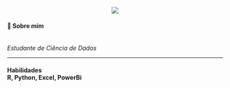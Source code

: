 <p align="center">
<img src="https://github.com/workside69/gabriel/blob/master/file/gitvideo%20.gif">
   <br/>
   <h4> 🚀 Sobre mim </h4>
   <br/>
<i>Estudante de Ciência de Dados</i>
<hr>
<h4>Habilidades</<h4>
   <br/>
   <b>R, Python, Excel, PowerBi</b>
   <br/>

   </p>



